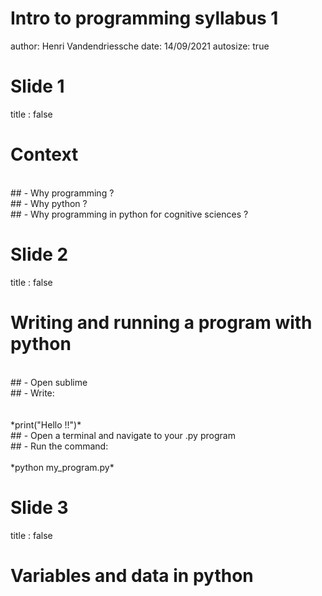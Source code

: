 Intro to programming syllabus 1
========================================================
author: Henri Vandendriessche
date: 14/09/2021
autosize: true

Slide 1
========================================================
title : false

# Context
<br>
## - Why programming ?
<br>
## - Why python ?
<br>
## - Why programming in python for cognitive sciences ?

Slide 2
========================================================
title : false

# Writing and running a program with python

<br>
## - Open sublime
<br>
## - Write: <br /><br><br>*print("Hello !!")*
<br>
## - Open a terminal and navigate to your .py program
<br>
## - Run the command: <br><br>*python my_program.py*





Slide 3
========================================================
title : false

# Variables and data in python





